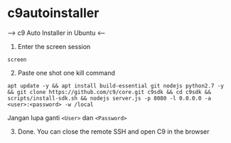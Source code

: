 # c9autoinstaller

--> c9 Auto Installer in Ubuntu <--

1. Enter the screen session 

`screen`

2. Paste one shot one kill command

`apt update -y && apt install build-essential git nodejs python2.7 -y && git clone https://github.com/c9/core.git c9sdk && cd c9sdk && scripts/install-sdk.sh && nodejs server.js -p 8080 -l 0.0.0.0 -a <user>:<password> -w /local`

Jangan lupa ganti `<User>` dan `<Password>`

3. Done. You can close the remote SSH and open C9 in the browser
